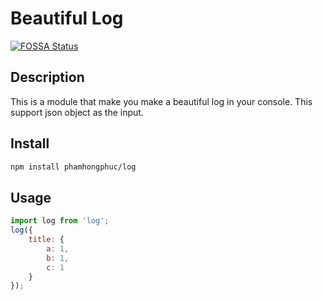 # Beautiful Log

[![FOSSA Status](https://app.fossa.io/api/projects/git%2Bgithub.com%2Fphamhongphuc%2Flog.svg?type=shield)](https://app.fossa.io/projects/git%2Bgithub.com%2Fphamhongphuc%2Flog?ref=badge_shield)

## Description

This is a module that make you make a beautiful log in your console.
This support json object as the input.

## Install

```sh
npm install phamhongphuc/log
```

## Usage

```javascript
import log from 'log';
log({
    title: {
        a: 1,
        b: 1,
        c: 1
    }
});
```
